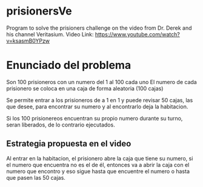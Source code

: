 # prisionersVe
Program to solve the prisioners challenge on the video from Dr. Derek and his channel Veritasium.
Video Link: https://www.youtube.com/watch?v=ksasmB0YPzw

<h1>Enunciado del problema</h1>
Son 100 prisioneros con un numero del 1 al 100 cada uno
El numero de cada prisionero se coloca en una caja de forma aleatoria (100 cajas)

Se permite entrar a los prisioneros de a 1 en 1 y  puede revisar 50 cajas, las que desee, para encontrar su numero y al encontrarlo deja la habitacion.

Si los 100 prisionereos encuentran su propio numero durante su turno, seran liberados, de lo contrario ejecutados.

<h2>Estrategia propuesta en el video</h2>

Al entrar en la habitacion, el prisionero abre la caja que tiene su numero, si el numero que encuentra no es el de él, entonces va a abrir la caja con el numero que encontro y eso sigue hasta que encuentre el numero o hasta que pasen las 50 cajas.
